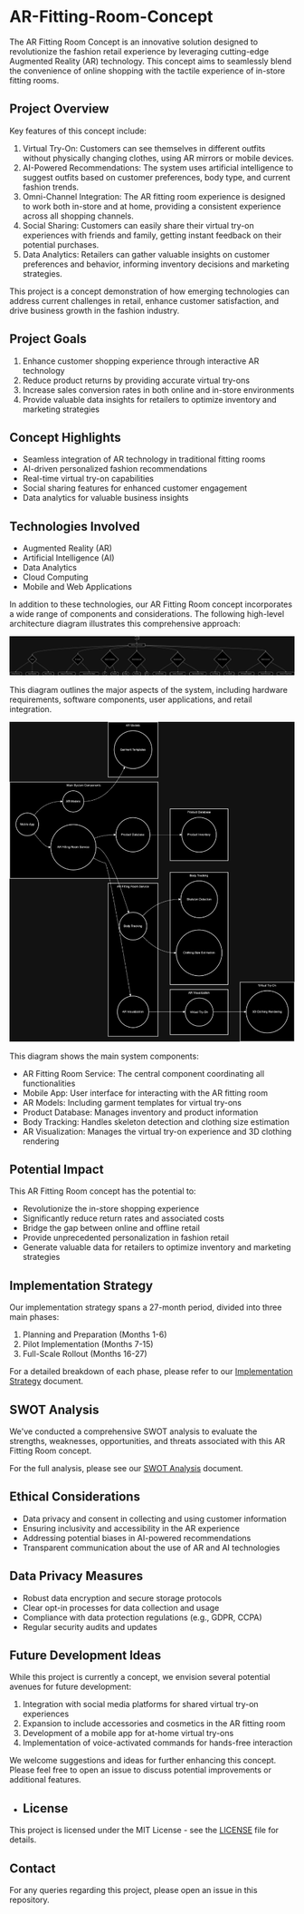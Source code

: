 # AR-Fitting-Room-Concept

The AR Fitting Room Concept is an innovative solution designed to revolutionize the fashion retail experience by leveraging cutting-edge Augmented Reality (AR) technology. This concept aims to seamlessly blend the convenience of online shopping with the tactile experience of in-store fitting rooms.

## Project Overview

Key features of this concept include:

1. Virtual Try-On: Customers can see themselves in different outfits without physically changing clothes, using AR mirrors or mobile devices.
2. AI-Powered Recommendations: The system uses artificial intelligence to suggest outfits based on customer preferences, body type, and current fashion trends.
3. Omni-Channel Integration: The AR fitting room experience is designed to work both in-store and at home, providing a consistent experience across all shopping channels.
4. Social Sharing: Customers can easily share their virtual try-on experiences with friends and family, getting instant feedback on their potential purchases.
5. Data Analytics: Retailers can gather valuable insights on customer preferences and behavior, informing inventory decisions and marketing strategies.

This project is a concept demonstration of how emerging technologies can address current challenges in retail, enhance customer satisfaction, and drive business growth in the fashion industry.

## Project Goals
1. Enhance customer shopping experience through interactive AR technology
2. Reduce product returns by providing accurate virtual try-ons
3. Increase sales conversion rates in both online and in-store environments
4. Provide valuable data insights for retailers to optimize inventory and marketing strategies

## Concept Highlights
- Seamless integration of AR technology in traditional fitting rooms
- AI-driven personalized fashion recommendations
- Real-time virtual try-on capabilities
- Social sharing features for enhanced customer engagement
- Data analytics for valuable business insights

## Technologies Involved
- Augmented Reality (AR)
- Artificial Intelligence (AI)
- Data Analytics
- Cloud Computing
- Mobile and Web Applications

In addition to these technologies, our AR Fitting Room concept incorporates a wide range of components and considerations. The following high-level architecture diagram illustrates this comprehensive approach:

![AR Fitting Room High-Level Overview](images/High-Level%20Overview.png)

This diagram outlines the major aspects of the system, including hardware requirements, software components, user applications, and retail integration.


![AR Fitting Room System Architecture](images/AR%20Fitting%20Room%20System%20Architecture.png)

This diagram shows the main system components:
- AR Fitting Room Service: The central component coordinating all functionalities
- Mobile App: User interface for interacting with the AR fitting room
- AR Models: Including garment templates for virtual try-ons
- Product Database: Manages inventory and product information
- Body Tracking: Handles skeleton detection and clothing size estimation
- AR Visualization: Manages the virtual try-on experience and 3D clothing rendering

## Potential Impact
This AR Fitting Room concept has the potential to:
- Revolutionize the in-store shopping experience
- Significantly reduce return rates and associated costs
- Bridge the gap between online and offline retail
- Provide unprecedented personalization in fashion retail
- Generate valuable data for retailers to optimize inventory and marketing strategies

## Implementation Strategy
Our implementation strategy spans a 27-month period, divided into three main phases:

1. Planning and Preparation (Months 1-6)
2. Pilot Implementation (Months 7-15)
3. Full-Scale Rollout (Months 16-27)

For a detailed breakdown of each phase, please refer to our [Implementation Strategy](docs/implementation-strategy.md) document.

## SWOT Analysis
We've conducted a comprehensive SWOT analysis to evaluate the strengths, weaknesses, opportunities, and threats associated with this AR Fitting Room concept. 

For the full analysis, please see our [SWOT Analysis](docs/swot-analysis.md) document.

## Ethical Considerations
- Data privacy and consent in collecting and using customer information
- Ensuring inclusivity and accessibility in the AR experience
- Addressing potential biases in AI-powered recommendations
- Transparent communication about the use of AR and AI technologies

## Data Privacy Measures
- Robust data encryption and secure storage protocols
- Clear opt-in processes for data collection and usage
- Compliance with data protection regulations (e.g., GDPR, CCPA)
- Regular security audits and updates

## Future Development Ideas
While this project is currently a concept, we envision several potential avenues for future development:

1. Integration with social media platforms for shared virtual try-on experiences
2. Expansion to include accessories and cosmetics in the AR fitting room
3. Development of a mobile app for at-home virtual try-ons
4. Implementation of voice-activated commands for hands-free interaction

We welcome suggestions and ideas for further enhancing this concept. Please feel free to open an issue to discuss potential improvements or additional features.

- ## License
This project is licensed under the MIT License - see the [LICENSE](LICENSE) file for details.

## Contact
For any queries regarding this project, please open an issue in this repository.

